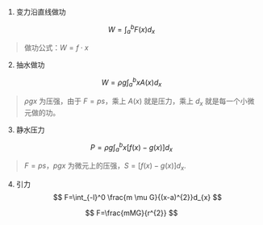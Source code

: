 1. 变力沿直线做功

$$
W=\int_{a}^b F(x)d_{x}
$$

> 做功公式：$W=f\cdot x$

2. 抽水做功

$$
W=\rho g\int_{a}^bxA(x)d_{x}
$$

> $\rho gx$ 为压强，由于 $F=ps$，乘上 $A(x)$ 就是压力，乘上 $d_{x}$ 就是每一个小微元做的功。


3. 静水压力

$$
P=\rho g\int_{a}^b x[f(x)-g(x)] d_{x}
$$
> $F=ps$，$pgx$ 为微元上的压强，$S=[f(x)-g(x)]d_{x}$.

4. 引力
$$
F=\int_{-l}^0 \frac{m \mu G}{(x-a)^{2}}d_{x}
$$

$$
F=\frac{mMG}{r^{2}}
$$



